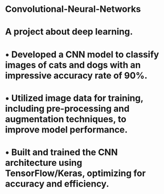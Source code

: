 # Convolutional-Neural-Networks
# A project about deep learning.
# •	Developed a CNN model to classify images of cats and dogs with an impressive accuracy rate of 90%.
# •	Utilized image data for training, including pre-processing and augmentation techniques, to improve model performance.
# •	Built and trained the CNN architecture using TensorFlow/Keras, optimizing for accuracy and efficiency.
